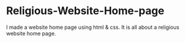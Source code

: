 # Religious-Website-Home-page
I made a website home page using html &amp; css. It is all about a religious website home page.
